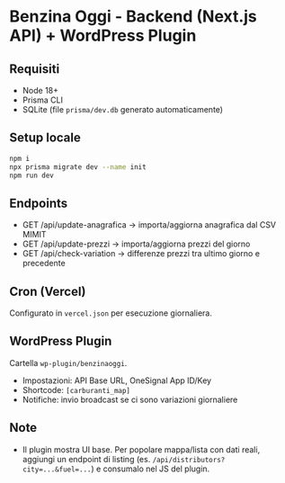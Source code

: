 # Benzina Oggi - Backend (Next.js API) + WordPress Plugin

## Requisiti
- Node 18+
- Prisma CLI
- SQLite (file `prisma/dev.db` generato automaticamente)

## Setup locale
```bash
npm i
npx prisma migrate dev --name init
npm run dev
```

## Endpoints
- GET /api/update-anagrafica → importa/aggiorna anagrafica dal CSV MIMIT
- GET /api/update-prezzi → importa/aggiorna prezzi del giorno
- GET /api/check-variation → differenze prezzi tra ultimo giorno e precedente

## Cron (Vercel)
Configurato in `vercel.json` per esecuzione giornaliera.

## WordPress Plugin
Cartella `wp-plugin/benzinaoggi`.
- Impostazioni: API Base URL, OneSignal App ID/Key
- Shortcode: `[carburanti_map]`
- Notifiche: invio broadcast se ci sono variazioni giornaliere

## Note
- Il plugin mostra UI base. Per popolare mappa/lista con dati reali, aggiungi un endpoint di listing (es. `/api/distributors?city=...&fuel=...`) e consumalo nel JS del plugin.


